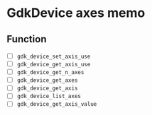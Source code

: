 GdkDevice axes memo
===================

Function
--------

* [ ] `gdk_device_set_axis_use`
* [ ] `gdk_device_get_axis_use`
* [ ] `gdk_device_get_n_axes`
* [ ] `gdk_device_get_axes`
* [ ] `gdk_device_get_axis`
* [ ] `gdk_device_list_axes`
* [ ] `gdk_device_get_axis_value`
